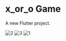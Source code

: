 # x_or_o Game

A new Flutter project.



![2](https://user-images.githubusercontent.com/94745074/155031008-5e46e48b-7e1f-4f1f-ab79-2a5237120754.jpeg)
![3](https://user-images.githubusercontent.com/94745074/155031011-73c6474d-3dd1-47c9-9939-9297fffe4fed.jpeg)
![1](https://user-images.githubusercontent.com/94745074/155031013-9c2d11e5-8c93-47b4-836e-544a885462b9.jpeg)
